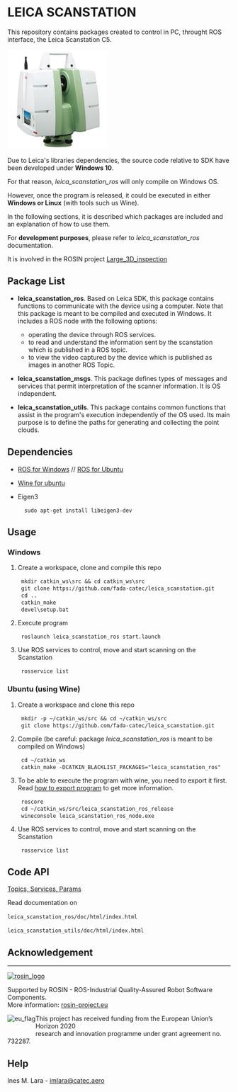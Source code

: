 # LEICA SCANSTATION

This repository contains packages created to control in PC, throught ROS interface, the Leica Scanstation C5. 

![leica](scanstationC5.jpg)

Due to Leica's libraries dependencies, the source code relative to SDK have been developed under **Windows 10**. 

For that reason, *leica_scanstation_ros* will only compile on Windows OS.

However, once the program is released, it could be executed in either **Windows or Linux** (with tools such us Wine).

In the following sections, it is described which packages are included and an explanation of how to use them.

For **development purposes**, please refer to *leica_scanstation_ros* documentation. 

It is involved in the ROSIN project [Large_3D_inspection](http://wiki.ros.org/large_3d_inspection)

## Package List
- **leica_scanstation_ros**. Based on Leica SDK, this package contains functions to communicate with the device using a computer. Note that this package is meant to be compiled and executed in Windows. It includes a ROS node with the following options:
    - operating the device through ROS services. 
    - to read and understand the information sent by the scanstation which is published in a ROS topic. 
    - to view the video captured by the device which is published as images in another ROS Topic.

- **leica_scanstation_msgs**. This package defines types of messages and services that permit interpretation of the scanner information.
It is OS independent.

- **leica_scanstation_utils**. This package contains common functions that assist in the program's execution independently of the OS used. Its main purpose is to define the paths for generating and collecting the point clouds. 

## Dependencies 
- [ROS for Windows](http://wiki.ros.org/Installation/Windows) // [ROS for Ubuntu](http://wiki.ros.org/Installation/Ubuntu)
- [Wine for ubuntu](https://tecadmin.net/install-wine-on-ubuntu/)
- Eigen3

        sudo apt-get install libeigen3-dev

## Usage
### Windows
1. Create a workspace, clone and compile this repo

        mkdir catkin_ws\src && cd catkin_ws\src
        git clone https://github.com/fada-catec/leica_scanstation.git
        cd ..
        catkin_make
        devel\setup.bat

2. Execute program

        roslaunch leica_scanstation_ros start.launch

3. Use ROS services to control, move and start scanning on the Scanstation

        rosservice list

### Ubuntu (using Wine)
1. Create a workspace and clone this repo

        mkdir -p ~/catkin_ws/src && cd ~/catkin_ws/src
        git clone https://github.com/fada-catec/leica_scanstation.git

2. Compile (be careful: package *leica_scanstation_ros* is meant to be compiled on Windows) 

        cd ~/catkin_ws
        catkin_make -DCATKIN_BLACKLIST_PACKAGES="leica_scanstation_ros"

3. To be able to execute the program with wine, you need to export it first. Read [how to export program](https://github.com/fada-catec/leica_scanstation/blob/master/leica_scanstation_ros/README.md#export-program) to get more information.

        roscore
        cd ~/catkin_ws/src/leica_scanstation_ros_release
        wineconsole leica_scanstation_ros_node.exe

4. Use ROS services to control, move and start scanning on the Scanstation

        rosservice list

## Code API

[Topics, Services, Params](http://wiki.ros.org/leica_scanstation#Code_API)

Read documentation on

`leica_scanstation_ros/doc/html/index.html`

`leica_scanstation_utils/doc/html/index.html`

##  Acknowledgement ##
***
<!-- 
    ROSIN acknowledgement from the ROSIN press kit
    @ https://github.com/rosin-project/press_kit
-->

<a href="http://rosin-project.eu">
  <img src="http://rosin-project.eu/wp-content/uploads/rosin_ack_logo_wide.png" 
       alt="rosin_logo" height="60" >
</a>

Supported by ROSIN - ROS-Industrial Quality-Assured Robot Software Components.  
More information: <a href="http://rosin-project.eu">rosin-project.eu</a>

<img src="http://rosin-project.eu/wp-content/uploads/rosin_eu_flag.jpg" 
     alt="eu_flag" height="45" align="left" >  

This project has received funding from the European Union’s Horizon 2020  
research and innovation programme under grant agreement no. 732287. 

## Help
Ines M. Lara - imlara@catec.aero
